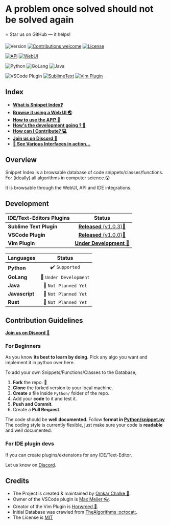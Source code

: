 A problem once solved should not be solved again
======================
:star: Star us on GitHub — it helps!

![Version](https://img.shields.io/badge/Version-Alpha-grey.svg)
[![Contributions welcome](https://img.shields.io/badge/contributions-welcome-brightgreen.svg)](https://github.com/omkarjc27/Snippet-Index/issues)
[![License](https://img.shields.io/badge/license-MIT-blue.svg)](https://opensource.org/licenses/MIT)

[![API](https://img.shields.io/badge/API-v0.1.0-brightgreen.svg)](https://snip-index.herokuapp.com/)
[![WebUI](https://img.shields.io/badge/WebUI-Working-brightgreen.svg)](https://snip-index.herokuapp.com/)

![Python](https://img.shields.io/badge/Python-Supported-brightgreen.svg)
![GoLang](https://img.shields.io/badge/GoLang-UnderConstruction-yellow.svg)
![Java](https://img.shields.io/badge/Java-ComingSoon...-orange.svg)

![VSCode Plugin](https://img.shields.io/badge/VSCodePlugin-v1.0-brightgreen.svg)
[![SublimeText](https://img.shields.io/badge/SublimTextPlugin-v1.0.3-brightgreen.svg)](https://github.com/omkarjc27/sublime-snipet-index)
[![Vim Plugin](https://img.shields.io/badge/VimPlugin-UnderConstruction-yellow.svg)](https://github.com/horwreed/Snippit-vim)


## Index
- [**What is Snippet Index:question:**](#overview)
- [**Browse it using a Web UI :earth_asia:**](https://snip-index.herokuapp.com/)
- [**How to use the API? :rocket:**](/API_DOCS.md) 
- [**How's the development going ? :wrench:**](#development)
- [**How can I Contribute? :computer:**](#contribution-guidelines)
- [**Join us on Discord** :mega:](https://discord.gg/8m3d9Bn)
- [**:muscle: See Various Interfaces in action...**](/Demo/Demo.md)

## Overview

Snippet Index is a browsable database of code snippets/classes/functions. For (ideally) all algorithms in computer science.:open_mouth: 

It is browsable through the WebUI, API and IDE integrations.


## Development

| IDE/Text-Editors  Plugins   | Status                                                                 |
| --------------------------- | :--------------------------------------------------------------------: |
| **Sublime Text Plugin**     | [**Released** (v1.0.3):tada:](https://github.com/omkarjc27/sublime-snipet-index) |
| **VSCode Plugin**           | [**Released** (v1.0.0):tada:](https://github.com/MeijerM1/vscode-snippet-index)  |
| **Vim Plugin**              | [**Under Development** :wrench:](https://github.com/horwreed/Snippit-vim) |


| Languages       | Status  |
| --------------- | :----------------------------: |
| **Python**      | :heavy_check_mark: `Supported` |
| **GoLang**      | :wrench: `Under Development`   |
| **Java**        | :pencil: `Not Planned Yet`     |
| **Javascript**  | :pencil: `Not Planned Yet`     |
| **Rust**        | :pencil: `Not Planned Yet`     |


## Contribution Guidelines

[**Join us on Discord** :mega:](https://discord.gg/8m3d9Bn)

### For Beginners

As you know **its best to learn by doing**.
Pick any algo you want and implement it in python over here.

To add your own Snippets/Functions/Classes to the Database,
1. **Fork** the repo. :trident:
2. **Clone** the forked version to your local machine.
3. **Create** a file inside ```Python/``` folder of the repo.
4. Add your **code** to it and test it.
5. **Push and Commit**.
6. Create a **Pull Request**.

The code should be **well documented**. Follow **format in [Python/snippet.py](https://github.com/omkarjc27/Snippet-Index/blob/master/Python/snippet.py)**
The coding style is currently flexible,
just make sure your code is **readable** and well documented.


### For IDE plugin devs

If you can create plugins/extensions for any IDE/Text-Editor.

Let us know on [Discord](https://discord.gg/8m3d9Bn).

## Credits

- The Project is created & maintained by [Omkar Chalke :tophat:](https://github.com/omkarjc27/). 
- Owner of the VSCode plugin is [Max Meijer :eyeglasses:](https://github.com/MeijerM1). 
- Creator of the Vim Plugin is [Horwreed :space_invader:](https://github.com/horwreed). 
- Initial Database was crawled from [TheAlgorithms :octocat:](https://github.com/TheAlgorithms/Python). 
- The License is [MIT](/LICENSE) 
